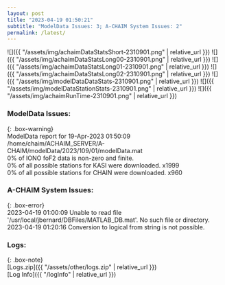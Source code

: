 ```yaml
---
layout: post
title: "2023-04-19 01:50:21"
subtitle: "ModelData Issues: 3; A-CHAIM System Issues: 2"
permalink: /latest/
---
```


![]({{ "/assets/img/achaimDataStatsShort-2310901.png" | relative_url }})
![]({{ "/assets/img/achaimDataStatsLong00-2310901.png" | relative_url }})
![]({{ "/assets/img/achaimDataStatsLong01-2310901.png" | relative_url }})
![]({{ "/assets/img/achaimDataStatsLong02-2310901.png" | relative_url }})
![]({{ "/assets/img/modelDataDataStats-2310901.png" | relative_url }})
![]({{ "/assets/img/modelDataStationStats-2310901.png" | relative_url }})
![]({{ "/assets/img/achaimRunTime-2310901.png" | relative_url }})


### ModelData Issues:  
  
{: .box-warning}  
 ModelData report for 19-Apr-2023 01:50:09   
 /home/chaim/ACHAIM_SERVER/A-CHAIM/modelData/2023/109/01/modelData.mat   
 0% of IONO foF2 data is non-zero and finite.   
 0% of all possible stations for KASI were downloaded. x1999   
 0% of all possible stations for CHAIN were downloaded. x960   
  
### A-CHAIM System Issues:  
  
{: .box-error}  
2023-04-19 01:00:09 Unable to read file '/usr/local/jbernard/DBFiles/MATLAB_DB.mat'. No such file or directory.  
2023-04-19 01:20:16 Conversion to logical from string is not possible.  

### Logs:  
  
{: .box-note}  
[Logs.zip]({{ "/assets/other/logs.zip" | relative_url }})  
[Log Info]({{ "/logInfo" | relative_url }})  
